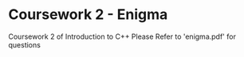 # Coursework 2 - Enigma
Coursework 2 of Introduction to C++
Please Refer to 'enigma.pdf' for questions
